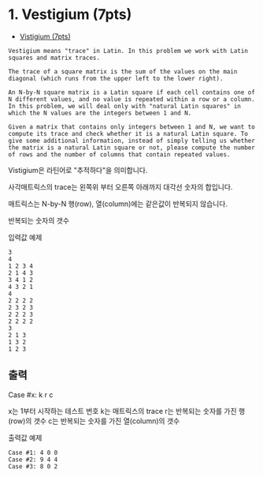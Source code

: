 # 1. Vestigium (7pts)
* [Vistigium (7pts)](https://codingcompetitions.withgoogle.com/codejam/round/000000000019fd27/000000000020993c)

```
Vestigium means "trace" in Latin. In this problem we work with Latin squares and matrix traces.

The trace of a square matrix is the sum of the values on the main diagonal (which runs from the upper left to the lower right).

An N-by-N square matrix is a Latin square if each cell contains one of N different values, and no value is repeated within a row or a column. In this problem, we will deal only with "natural Latin squares" in which the N values are the integers between 1 and N.

Given a matrix that contains only integers between 1 and N, we want to compute its trace and check whether it is a natural Latin square. To give some additional information, instead of simply telling us whether the matrix is a natural Latin square or not, please compute the number of rows and the number of columns that contain repeated values.
```
Vistigium은 라틴어로 "추적하다"을 의미합니다.

사각매트릭스의 trace는 왼쪽위 부터 오른쪽 아래까지 대각선 숫자의 합입니다.

매트릭스는 N-by-N
행(row), 열(column)에는 같은값이 반복되지 않습니다.

반복되는 숫자의 갯수

입력값 예제
```
3
4
1 2 3 4
2 1 4 3
3 4 1 2
4 3 2 1
4
2 2 2 2
2 3 2 3
2 2 2 3
2 2 2 2
3
2 1 3
1 3 2
1 2 3
```

## 출력
Case #x: k r c

x는 1부터 시작하는 테스트 번호
k는 매트릭스의 trace
r는 반복되는 숫자를 가진 행(row)의 갯수
c는 반복되는 숫자를 가진 열(column)의 갯수


출력값 예제

```
Case #1: 4 0 0
Case #2: 9 4 4
Case #3: 8 0 2
```
